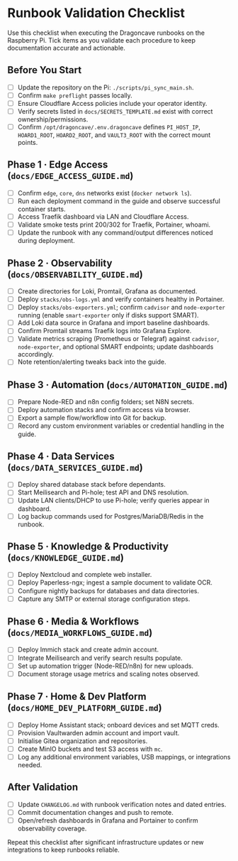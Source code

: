 # Runbook Validation Checklist

Use this checklist when executing the Dragoncave runbooks on the Raspberry Pi. Tick items as you validate each procedure to keep documentation accurate and actionable.

## Before You Start
- [ ] Update the repository on the Pi: `./scripts/pi_sync_main.sh`.
- [ ] Confirm `make preflight` passes locally.
- [ ] Ensure Cloudflare Access policies include your operator identity.
- [ ] Verify secrets listed in `docs/SECRETS_TEMPLATE.md` exist with correct ownership/permissions.
- [ ] Confirm `/opt/dragoncave/.env.dragoncave` defines `PI_HOST_IP`, `HOARD1_ROOT`, `HOARD2_ROOT`, and `VAULT3_ROOT` with the correct mount points.

## Phase 1 · Edge Access (`docs/EDGE_ACCESS_GUIDE.md`)
- [ ] Confirm `edge`, `core`, `dns` networks exist (`docker network ls`).
- [ ] Run each deployment command in the guide and observe successful container starts.
- [ ] Access Traefik dashboard via LAN and Cloudflare Access.
- [ ] Validate smoke tests print 200/302 for Traefik, Portainer, whoami.
- [ ] Update the runbook with any command/output differences noticed during deployment.

## Phase 2 · Observability (`docs/OBSERVABILITY_GUIDE.md`)
- [ ] Create directories for Loki, Promtail, Grafana as documented.
- [ ] Deploy `stacks/obs-logs.yml` and verify containers healthy in Portainer.
- [ ] Deploy `stacks/obs-exporters.yml`; confirm `cadvisor` and `node-exporter` running (enable `smart-exporter` only if disks support SMART).
- [ ] Add Loki data source in Grafana and import baseline dashboards.
- [ ] Confirm Promtail streams Traefik logs into Grafana Explore.
- [ ] Validate metrics scraping (Prometheus or Telegraf) against `cadvisor`, `node-exporter`, and optional SMART endpoints; update dashboards accordingly.
- [ ] Note retention/alerting tweaks back into the guide.

## Phase 3 · Automation (`docs/AUTOMATION_GUIDE.md`)
- [ ] Prepare Node-RED and n8n config folders; set N8N secrets.
- [ ] Deploy automation stacks and confirm access via browser.
- [ ] Export a sample flow/workflow into Git for backup.
- [ ] Record any custom environment variables or credential handling in the guide.

## Phase 4 · Data Services (`docs/DATA_SERVICES_GUIDE.md`)
- [ ] Deploy shared database stack before dependants.
- [ ] Start Meilisearch and Pi-hole; test API and DNS resolution.
- [ ] Update LAN clients/DHCP to use Pi-hole; verify queries appear in dashboard.
- [ ] Log backup commands used for Postgres/MariaDB/Redis in the runbook.

## Phase 5 · Knowledge & Productivity (`docs/KNOWLEDGE_GUIDE.md`)
- [ ] Deploy Nextcloud and complete web installer.
- [ ] Deploy Paperless-ngx; ingest a sample document to validate OCR.
- [ ] Configure nightly backups for databases and data directories.
- [ ] Capture any SMTP or external storage configuration steps.

## Phase 6 · Media & Workflows (`docs/MEDIA_WORKFLOWS_GUIDE.md`)
- [ ] Deploy Immich stack and create admin account.
- [ ] Integrate Meilisearch and verify search results populate.
- [ ] Set up automation trigger (Node-RED/n8n) for new uploads.
- [ ] Document storage usage metrics and scaling notes observed.

## Phase 7 · Home & Dev Platform (`docs/HOME_DEV_PLATFORM_GUIDE.md`)
- [ ] Deploy Home Assistant stack; onboard devices and set MQTT creds.
- [ ] Provision Vaultwarden admin account and import vault.
- [ ] Initialise Gitea organization and repositories.
- [ ] Create MinIO buckets and test S3 access with `mc`.
- [ ] Log any additional environment variables, USB mappings, or integrations needed.

## After Validation
- [ ] Update `CHANGELOG.md` with runbook verification notes and dated entries.
- [ ] Commit documentation changes and push to remote.
- [ ] Open/refresh dashboards in Grafana and Portainer to confirm observability coverage.

Repeat this checklist after significant infrastructure updates or new integrations to keep runbooks reliable.
